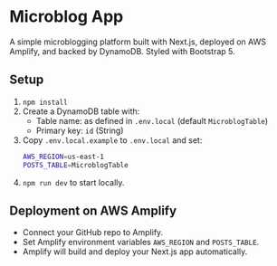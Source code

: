# Microblog App

A simple microblogging platform built with Next.js, deployed on AWS Amplify, and backed by DynamoDB. Styled with Bootstrap 5.

## Setup

1. `npm install`
2. Create a DynamoDB table with:
   - Table name: as defined in `.env.local` (default `MicroblogTable`)
   - Primary key: `id` (String)
3. Copy `.env.local.example` to `.env.local` and set:
   ```bash
   AWS_REGION=us-east-1
   POSTS_TABLE=MicroblogTable
   ```
4. `npm run dev` to start locally.

## Deployment on AWS Amplify

- Connect your GitHub repo to Amplify.
- Set Amplify environment variables `AWS_REGION` and `POSTS_TABLE`.
- Amplify will build and deploy your Next.js app automatically.
